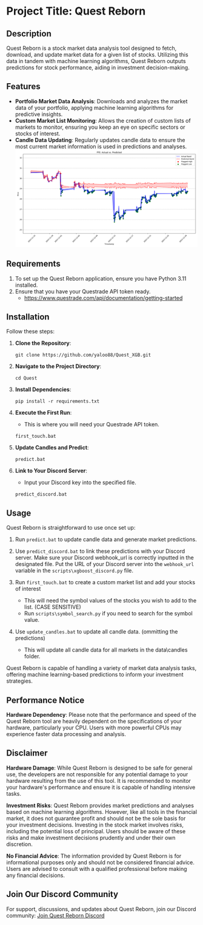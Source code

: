 ﻿
# Project Title: Quest Reborn

## Description
Quest Reborn is a stock market data analysis tool designed to fetch, download, and update market data for a given list of stocks. Utilizing this data in tandem with machine learning algorithms, Quest Reborn outputs predictions for stock performance, aiding in investment decision-making.

## Features
- **Portfolio Market Data Analysis**: Downloads and analyzes the market data of your portfolio, applying machine learning algorithms for predictive insights.
- **Custom Market List Monitoring**: Allows the creation of custom lists of markets to monitor, ensuring you keep an eye on specific sectors or stocks of interest.
- **Candle Data Updating**: Regularly updates candle data to ensure the most current market information is used in predictions and analyses.
![Alt text for the image](data/graphs/PFE_graph.png)
## Requirements

1. To set up the Quest Reborn application, ensure you have Python 3.11 installed. 
2. Ensure that you have your Questrade API token ready.
   - https://www.questrade.com/api/documentation/getting-started

## Installation

Follow these steps:

1. **Clone the Repository**:
   ```
   git clone https://github.com/yaloo88/Quest_XGB.git
   ```

2. **Navigate to the Project Directory**:
   ```
   cd Quest
   ```

3. **Install Dependencies**:
   ```
   pip install -r requirements.txt
   ```

4. **Execute the First Run**:
   - This is where you will need your Questrade API token.
   ```
   first_touch.bat
   ```

5. **Update Candles and Predict**:
   ```
   predict.bat
   ```

6. **Link to Your Discord Server**:
    - Input your Discord key into the specified file.
   ```
   predict_discord.bat
   ```

## Usage

Quest Reborn is straightforward to use once set up:

1. Run `predict.bat` to update candle data and generate market predictions.
2. Use `predict_discord.bat` to link these predictions with your Discord server. Make sure your Discord webhook_url is correctly inputted in the designated file. 
Put the URL of your Discord server into the `webhook_url` variable in the `scripts\xgboost_discord.py` file.

3. Run `first_touch.bat` to create a custom market list and add your stocks of interest
   - This will need the symbol values of the stocks you wish to add to the list. (CASE SENSITIVE)
   - Run `scripts\symbol_search.py` if you need to search for the symbol value.

4. Use `update_candles.bat` to update all candle data. (ommitting the predictions)
   - This will update all candle data for all markets in the data\candles folder. 


Quest Reborn is capable of handling a variety of market data analysis tasks, offering machine learning-based predictions to inform your investment strategies.

## Performance Notice

**Hardware Dependency**: Please note that the performance and speed of the Quest Reborn tool are heavily dependent on the specifications of your hardware, particularly your CPU. Users with more powerful CPUs may experience faster data processing and analysis.

## Disclaimer

**Hardware Damage**: While Quest Reborn is designed to be safe for general use, the developers are not responsible for any potential damage to your hardware resulting from the use of this tool. It is recommended to monitor your hardware's performance and ensure it is capable of handling intensive tasks.

**Investment Risks**: Quest Reborn provides market predictions and analyses based on machine learning algorithms. However, like all tools in the financial market, it does not guarantee profit and should not be the sole basis for your investment decisions. Investing in the stock market involves risks, including the potential loss of principal. Users should be aware of these risks and make investment decisions prudently and under their own discretion.

**No Financial Advice**: The information provided by Quest Reborn is for informational purposes only and should not be considered financial advice. Users are advised to consult with a qualified professional before making any financial decisions.

## Join Our Discord Community

For support, discussions, and updates about Quest Reborn, join our Discord community: [Join Quest Reborn Discord](https://discord.gg/YDGYsJw4XQ)
